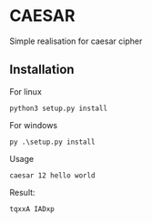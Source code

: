 # CAESAR

Simple realisation for caesar cipher

## Installation

For linux
```commandline
python3 setup.py install
```

For windows

```commandline
py .\setup.py install
```

Usage

```commandline
caesar 12 hello world
```
Result:
```commandline
tqxxA IADxp
```